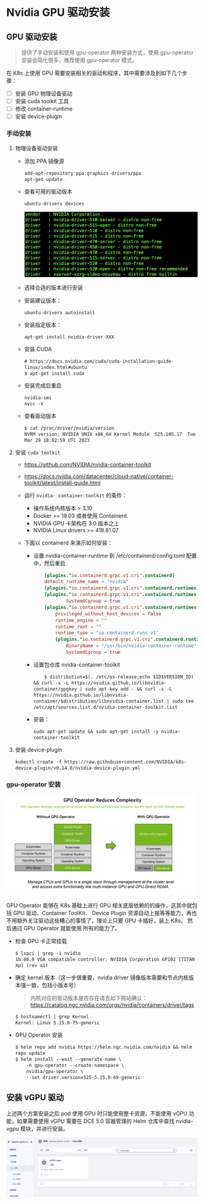 # Nvidia GPU 驱动安装

## GPU 驱动安装

> 提供了手动安装和使用 gpu-operator 两种安装方式，使用 gpu-operator 安装会简化很多，推荐使用 gpu-operator 模式。

在 K8s 上使用 GPU 需要安装相关的驱动和程序，其中需要涉及到如下几个步骤：

- [ ] 安装 GPU 物理设备驱动
- [ ] 安装 cuda toolkit 工具
- [ ] 修改 container-runtime
- [ ] 安装 device-plugin

### 手动安装

1. 物理设备驱动安装

    - 添加 PPA 镜像源

        ```shell
        add-apt-repository ppa:graphics-drivers/ppa
        apt-get update
        ```

    - 查看可用的驱动版本

        ```shell
        ubuntu-drivers devices
        ```

        ![Alt text](image.png)

    - 选择合适的版本进行安装

    - 安装建议版本：

        ```shell
        ubuntu-drivers autoinstall
        ```

    - 安装指定版本：

        ```shell
        apt-get install nvidia-driver-XXX
        ```

    - 安装 CUDA

        ```shell
        # https://docs.nvidia.com/cuda/cuda-installation-guide-linux/index.html#ubuntu
        $ apt-get install cuda
        ```

    - 安装完成后重启

        ```shell
        nvidia-smi
        nvcc -V
        ```

    - 查看驱动版本

        ```shell
        $ cat /proc/driver/nvidia/version
        NVRM version: NVIDIA UNIX x86_64 Kernel Module  525.105.17  Tue Mar 28 18:02:59 UTC 2023
        ```

2. 安装 `cuda toolkit`

    - https://github.com/NVIDIA/nvidia-container-toolkit
    - https://docs.nvidia.com/datacenter/cloud-native/container-toolkit/latest/install-guide.html

    - 运行 `nvidia- container-toolkit` 的条件：
        - 操作系统内核版本 > 3.10
        - Docker >= 19.03 或者使用 Containerd.
        - NVIDIA GPU 卡架构在 3.0 版本之上
        - NVIDIA Linux drivers >= 418.81.07
    - 下面以 containerd 来演示如何安装：

        - 设置 nvidia-container-runtime 到 /etc/containerd/config.toml 配置中，然后重启

            ```toml
                [plugins."io.containerd.grpc.v1.cri".containerd]
                default_runtime_name = "nvidia"
                [plugins."io.containerd.grpc.v1.cri".containerd.runtimes]
                [plugins."io.containerd.grpc.v1.cri".containerd.runtimes.runc.options]
                        SystemdCgroup = true
                [plugins."io.containerd.grpc.v1.cri".containerd.runtimes.nvidia]
                    privileged_without_host_devices = false
                    runtime_engine = ""
                    runtime_root = ""
                    runtime_type = "io.containerd.runc.v1"
                    [plugins."io.containerd.grpc.v1.cri".containerd.runtimes.nvidia.options]
                        BinaryName = "/usr/bin/nvidia-container-runtime"
                        SystemdCgroup = true
            ```

        - 设置包仓库 nvidia-container-toolkit

            ```shell
                $ distribution=$(. /etc/os-release;echo $ID$VERSION_ID) && curl -s -L https://nvidia.github.io/libnvidia-container/gpgkey | sudo apt-key add - && curl -s -L https://nvidia.github.io/libnvidia-container/$distribution/libnvidia-container.list | sudo tee /etc/apt/sources.list.d/nvidia-container-toolkit.list
            ```

        - 安装：

            ```shell
            sudo apt-get update && sudo apt-get install -y nvidia-container-toolkit
            ```

3. 安装 device-plugin

    ```shell
    kubectl create -f https://raw.githubusercontent.com/NVIDIA/k8s-device-plugin/v0.14.0/nvidia-device-plugin.yml
    ```

### gpu-operator 安装

![Alt text](image-1.png)

GPU Operator 能够在 K8s 基础上进行 GPU 相关底层依赖的的操作，这其中就包括 GPU 驱动、Container ToolKit、
Device Plugin 资源自动上报等等能力，再也不用额外关注驱动这些糟心的事情了，理论上只要 GPU 卡插好，装上 K8s，
然后通过 GPU Operator 就能使用 所有的能力了。

- 检查 GPU 卡正常挂载

    ```shell
    $ lspci | grep -i nvidia
    1b:00.0 VGA compatible controller: NVIDIA Corporation GP102 [TITAN Xp] (rev a1)
    ```

- 确定 kernel 版本（这一步很重要，nvidia driver 镜像版本需要和节点内核版本强一致，包括小版本号）

    > 内核对应的驱动版本是否存在请去如下网站确认：
    > <https://catalog.ngc.nvidia.com/orgs/nvidia/containers/driver/tags>

    ```shell
    $ hostnamectl | grep Kernel
    Kernel: Linux 5.15.0-75-generic
    ```

- GPU Operator 安装

    ```shell
    $ helm repo add nvidia https://helm.ngc.nvidia.com/nvidia && helm repo update
    $ helm install --wait --generate-name \
        -n gpu-operator --create-namespace \
        nvidia/gpu-operator \
        --set driver.version=525-5.15.0-69-generic
    ```

## 安装 vGPU 驱动

上述两个方案安装之后 pod 使用 GPU 时只能使用整卡资源，不能使用 vGPU 功能，如果需要使用 vGPU 需要在
DCE 5.0 容器管理的 Helm 仓库中查找 nvidia-vgpu 模块，并进行安装。

![Alt text](image-2.png)
